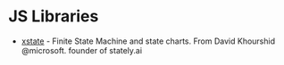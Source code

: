 # JS Libraries

- [xstate](https://github.com/statelyai/xstate) - Finite State Machine and state charts. From David Khourshid @microsoft. founder of stately.ai
